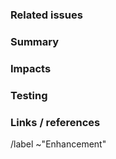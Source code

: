 ### Related issues
<!-- "#xxx" -->


### Summary
<!-- What are we improving or changing? -->


### Impacts
<!-- What risks does this change pose? What screens / features are affected by this change? What do we have to test? What use cases should we check? -->


### Testing
<!-- Describe in details all the steps to reproduce the edge cases. -->


### Links / references
<!-- Other external links that may be useful (e.g. link to a Github issue, documentation...) -->


/label ~"Enhancement"